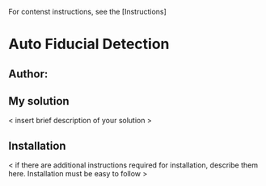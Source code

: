 For contenst instructions, see the [Instructions]

# Auto Fiducial Detection
## Author: <your name>

## My solution
< insert brief description of your solution > 

## Installation
< if there are additional instructions required for installation, describe them here. Installation must be easy to follow >